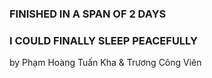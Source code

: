 ### FINISHED IN A SPAN OF 2 DAYS
### I COULD FINALLY SLEEP PEACEFULLY
by Phạm Hoàng Tuấn Kha & Trương Công Viên
